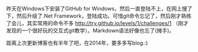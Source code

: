 昨天在Windows下安装了GitHub for Windows，然后一直登陆不上，在网上搜了下，然后升级了.Net Framework，登陆成功。可惜git命令忘记了，然后刚才熟练了会儿，其实常用的命令不多 http://try.github.io/levels/1/challenges/1 （刚才发现的一个很好玩的交互式git教学）。Markdown语法好像也忘了(摊手)。 






距离上次更新博客也有半年了吧，在2014年，要多多写blog.:)



